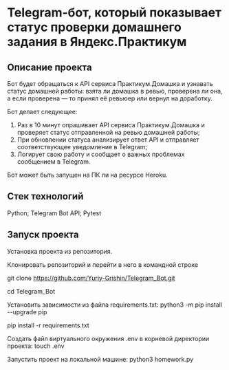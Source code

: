 # Telegram-бот, который показывает статус проверки домашнего задания в Яндекс.Практикум

## Описание проекта 
Бот будет обращаться к API сервиса Практикум.Домашка и узнавать статус домашней работы: взята ли домашка в ревью, проверена ли она, а если проверена — то принял её ревьюер или вернул на доработку.

Бот делает следующее:
1. Раз в 10 минут опрашивает API сервиса Практикум.Домашка и проверяет статус отправленной на ревью домашней работы;
2. При обновлении статуса анализирует ответ API и отправляет соответствующее уведомление в Telegram;
3. Логирует свою работу и сообщает о важных проблемах сообщением в Telegram.

Бот может быть запущен на ПК ли на ресурсе Heroku.

## Стек технологий
Python; 
Telegram Bot API;
Pytest

## Запуск проекта 
Установка проекта из репозитория.

Клонировать репозиторий и перейти в него в командной строке

git clone https://github.com/Yuriy-Grishin/Telegram_Bot.git

cd Telegram_Bot

Установить зависимости из файла requirements.txt:
python3 -m pip install --upgrade pip

pip install -r requirements.txt

Создать файл виртуального окружения .env в корневой директории проекта:
touch .env

Запустить проект на локальной машине:
python3 homework.py
